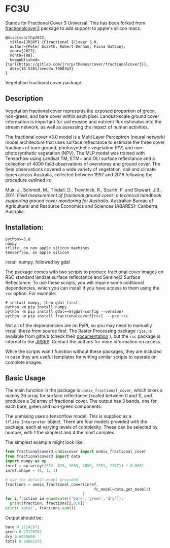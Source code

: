 # FC3U

Stands for Fractional Cover 3 Universal. This has been forked from [fractionalcover3](https://gitlab.com/jrsrp/themes/cover/fractionalcover3/-/tree/master?ref_type=heads) package to add support to apple's silicon macs.

```
@misc{scarthp2022,
  title={JRSRP} {F}ractional {C}over 3.0,
  author={Peter Scarth, Robert Denham, Fiona Watson},
  year={2022},
  month={08},
  howpublished={\url{https://gitlab.com/jrsrp/themes/cover/fractionalcover3}},
  doi={10.5281/zenodo.7008343}
}
```


Vegetation fractional cover package.


## Description

Vegetation fractional cover represents the exposed proportion of green, non-green, and bare cover within each pixel.
Landsat-scale ground cover information is important for soil erosion and nutrient flux estimates into the stream
network, as well as assessing the impact of human activities.

The fractional cover v3.0 model is a Multi Layer Perceptron (neural network) model architecture that uses surface 
reflectance to estimate the three cover fractions of bare ground, photosynthetic vegetation (PV) and non-photosynthetic 
vegetation (NPV). The MLP model was trained with Tensorflow using Landsat TM, ETM+ and OLI surface reflectance and 
a collection of 4000 field observations of overstorey and ground cover. The field observations covered a wide 
variety of vegetation, soil and climate types across Australia, collected between 1997 and 2018 following the 
procedure outlined in:

Muir, J., Schmidt, M., Tindall, D., Trevithick, R., Scarth, P. and Stewart, J.B., 2011. _Field measurement of 
fractional ground cover: a technical handbook supporting ground cover monitoring for Australia_. 
Australian Bureau of Agricultural and Resource Economics and Sciences (ABARES): Canberra, Australia.



## Installation:

```
python>=3.8
numpy
tflite; on non apple silicon machines
tensorflow; on apple silicon
```

install numpy, followed by gdal


The package comes with two scripts to produce fractional cover images on RSC standard
landsat surface reflectance and Sentinel2 Surface Reflectance. To use these scripts, you
will require some additional dependencies, which you can install if you have access
to them using the `rsc` option. For example:

```
# install numpy, then gdal first
python -m pip install numpy
python -m pip install gdal==$(gdal-config --version)
python -m pip install fractionalcover3[rsc]  --pre rsc
```

Not all of the dependencies are on PyPI, so you may need to manually install 
these from source first. The Raster Processing package `rios`, is
available from github (check their
[documentation](http://www.rioshome.org/en/latest/) ), but the `rsc` package
is internal to the [JRSRP](https://www.jrsrp.org.au/). Contact the authors for
more information on access.

While the scripts won't function without these packages, they are included in
case they are useful templates for writing similar scripts to operate on
complete images.


## Basic Usage

The main function in the package is `unmix_fractional_cover`, which takes
a numpy 3d array for surface reflectance (scaled between 0 and 1), and
produces a 3d array of fractional cover. The output has 3 bands, one for
each bare, green and non-green components.

The unmixing uses a tensorflow model. This is supplied as a
`tflite.Interpreter` object. There are four models provided with the package,
each at varying levels of complexity. These can be selected by number, with 1
the simplest and 4 the most complex.

The simplest example might look like:

```python
from fractionalcover3.unmixcover import unmix_fractional_cover
from fractionalcover3 import data
import numpy as np
inref = np.array([562, 825, 1088, 2056, 2951, 2187]) * 0.0001
inref.shape = (6, 1, 1)

# use the default model provided
fractions = unmix_fractional_cover(inref,
                                       fc_model=data.get_model()
                                  )
for i,fraction in enumerate(['bare','green','dry']):
  print(fraction, fractions[i,0,0])
print('total', fractions.sum())
```

Output should be:

```python
bare 0.12142971
green 0.23126282
dry 0.6459608
total 0.99865335
```





